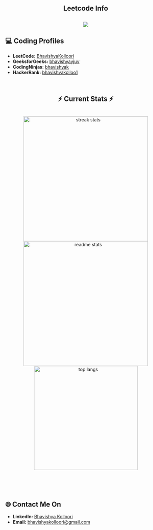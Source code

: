
<h2 align="center">Leetcode Info<h2>

<p align="center">
  
  <img  align=top flex-grow=1 src="https://leetcard.jacoblin.cool/BhavishyaKolloori?theme=dark&font=Nunito&ext=heatmap" />  
</p>


## 💻 Coding Profiles

- **LeetCode:** [BhavishyaKolloori](https://leetcode.com/u/BhavishyaKolloori/)
- **GeeksforGeeks:** [bhavishyayjuv](https://www.geeksforgeeks.org/user/bhavishyayjuv/)
- **CodingNinjas:** [bhavishyak](https://www.naukri.com/code360/profile/bhavishyak)
- **HackerRank:** [bhavishyakolloo1](https://www.hackerrank.com/profile/bhavishyakolloo1)

<br>
  <h2 align="center">⚡ Current Stats ⚡</h2>
<br>
<div align=center>
  <img width=390 src="https://streak-stats.demolab.com/?user=Bhavishyakolloori&count_private=true&theme=react&border_radius=10" alt="streak stats"/>
  <img width=390 src="https://github-readme-stats.vercel.app/api?username=BhavishyaKolloori&show_icons=true&theme=react&rank_icon=github&border_radius=10" alt="readme stats" />
  <img width=325 align="center" src="https://github-readme-stats.vercel.app/api/top-langs/?username=Bhavishyakolloori&hide=HTML&langs_count=8&layout=compact&theme=react&border_radius=10&size_weight=0.5&count_weight=0.5&exclude_repo=github-readme-stats" alt="top langs" />
</div>

  <br/>

<br/><br/>


## 🌐 Contact Me On

- **LinkedIn:** [Bhavishya Kolloori](https://www.linkedin.com/in/bhavishya-kolloori/)
- **Email:** <a href="mailto:bhavishyakolloori@gmail.com">bhavishyakolloori@gmail.com</a>
